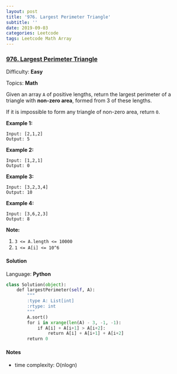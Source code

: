 ```yaml
---
layout: post
title: '976. Largest Perimeter Triangle'
subtitle: ''
date: 2019-09-03
categories: Leetcode
tags: Leetcode Math Array
---
```

### [976\. Largest Perimeter Triangle](https://leetcode.com/problems/largest-perimeter-triangle/)

Difficulty: **Easy**

Topics: **Math**


Given an array `A` of positive lengths, return the largest perimeter of a triangle with **non-zero area**, formed from 3 of these lengths.

If it is impossible to form any triangle of non-zero area, return `0`.


**Example 1:**

```
Input: [2,1,2]
Output: 5
```


**Example 2:**

```
Input: [1,2,1]
Output: 0
```


**Example 3:**

```
Input: [3,2,3,4]
Output: 10
```


**Example 4:**

```
Input: [3,6,2,3]
Output: 8
```

**Note:**

1.  `3 <= A.length <= 10000`
2.  `1 <= A[i] <= 10^6`


#### Solution

Language: **Python**

```python
class Solution(object):
    def largestPerimeter(self, A):
        """
        :type A: List[int]
        :rtype: int
        """
        A.sort()
        for i in xrange(len(A) - 3, -1, -1):
            if A[i] + A[i+1] > A[i+2]:
                return A[i] + A[i+1] + A[i+2]
        return 0        
```
#### Notes
- time complexity: O(nlogn)